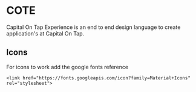 # COTE

Capital On Tap Experience is an end to end design language to create application's at Capital On Tap.

## Icons

For icons to work add the google fonts reference

`<link href="https://fonts.googleapis.com/icon?family=Material+Icons" rel="stylesheet">`
